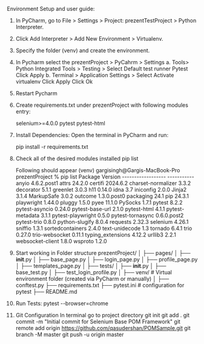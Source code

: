 Environment Setup and user guide:

1. In PyCharm, go to File > Settings > Project: prezentTestProject > Python Interpreter.
2. Click Add Interpreter > Add New Environment > Virtualenv.
3. Specify the folder (venv) and create the environment.
4. In Pycharm select the prezentProject > PyCahrm > Settings
	a. Tools> Python Integrated Tools > Testing > Select Default test runner Pytest
		Click Apply
	b. Terminal > Application Settings > Select Activate virtualenv
		Click Apply
		Click Ok

5. Restart Pycharm

7. Create requirements.txt under prezentProject with following modules entry:

	selenium>=4.0.0
	pytest
	pytest-html

6. Install Dependencies: Open the terminal in PyCharm and run:

	pip install -r requirements.txt

7. Check all of the desired modules installed
	pip list

	Following should appear
	(venv) gargisingh@Gargis-MacBook-Pro prezentProject % pip list
		Package            Version
		------------------ -----------
		anyio              4.6.2.post1
		attrs              24.2.0
		certifi            2024.6.2
		charset-normalizer 3.3.2
		decorator          5.1.1
		greenlet           3.0.3
		h11                0.14.0
		idna               3.7
		iniconfig          2.0.0
		Jinja2             3.1.4
		MarkupSafe         3.0.2
		outcome            1.3.0.post0
		packaging          24.1
		pip                24.3.1
		playwright         1.44.0
		pluggy             1.5.0
		pyee               11.1.0
		PySocks            1.7.1
		pytest             8.2.2
		pytest-asyncio     0.24.0
		pytest-base-url    2.1.0
		pytest-html        4.1.1
		pytest-metadata    3.1.1
		pytest-playwright  0.5.0
		pytest-tornasync   0.6.0.post2
		pytest-trio        0.8.0
		python-slugify     8.0.4
		requests           2.32.3
		selenium           4.26.1
		sniffio            1.3.1
		sortedcontainers   2.4.0
		text-unidecode     1.3
		tornado            6.4.1
		trio               0.27.0
		trio-websocket     0.11.1
		typing_extensions  4.12.2
		urllib3            2.2.1
		websocket-client   1.8.0
		wsproto            1.2.0


8. Start working in Folder structure
			prezentProject/
			│
			├── pages/
			│   ├── __init__.py
			│   ├── base_page.py
			│   ├── login_page.py
			│   ├── profile_page.py
			│   ├── templates_page.py
			│
			├── tests/
			│   ├── __init__.py
			│   ├── base_test.py
			│   ├── test_login_profile.py
			│
			├── venv/                 # Virtual environment folder (created via PyCharm or manually)
			│
			├── conftest.py
			├── requirements.txt
			├── pytest.ini            # configuration for pytest
			├── README.md             

   
9. Run Tests:
	pytest --browser=chrome

10. Git Configuration
    In terminal go to project directory
        git init
        git add .
        git commit -m "Initial commit for Selenium Base POM Framework"
        git remote add origin https://github.com/qasudershan/POMSample.git
        git branch -M master 
        git push -u origin master
